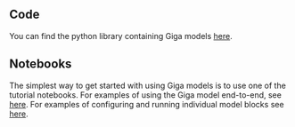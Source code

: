 ## Code

You can find the python library containing Giga models [here](https://github.com/actualhq/giga).

## Notebooks

The simplest way to get started with using Giga models is to use one of the tutorial notebooks. For examples of using the Giga model end-to-end, see [here](https://nbviewer.org/github/actualhq/actualhq.github.io/blob/main/notebooks/giga-run-sample.ipynb). For examples of configuring and running individual model blocks see [here](https://nbviewer.org/github/actualhq/actualhq.github.io/blob/main/notebooks/giga-tutorial.ipynb).  


